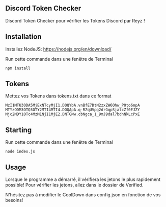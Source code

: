 ## Discord Token Checker

Discord Token Checker pour vérifier les Tokens Discord par Reyz !

## Installation

Installez NodeJS: https://nodejs.org/en/download/

Run cette commande dans une fenêtre de Terminal

```
npm install
```

## Tokens


Mettez vos Tokens dans tokens.txt dans ce format

```
MzI1MTU3ODA5MjExNTcyMjI1.DOQYbA.vnBfE7DtN2zxZW6Ohw_POto6npA
MTYzODM3OTQ3OTY2MTI4MTI4.DOQApA.q-RZqUVpg2drGqpSjatcZf0EJZY
Mjc2MDY1OTc4MzM1NjI1MjE2.DNTGNw.cbNgca_1_9mJ9dal7bdnNkLcPxE
```

## Starting

Run cette commande dans une fenêtre de Terminal

```
node index.js
```

## Usage

Lorsque le programme a démarré, il vérifiera les jetons le plus rapidement possible!
Pour vérifier les jetons, allez dans le dossier de Verified.

N'hésitez pas à modifier le CoolDown dans config.json en fonction de vos besoins!


